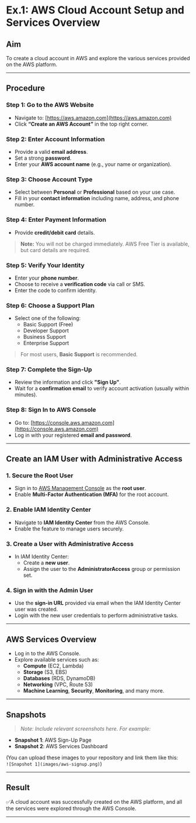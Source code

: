 
# Ex.1: AWS Cloud Account Setup and Services Overview

## Aim
To create a cloud account in AWS and explore the various services provided on the AWS platform.

---

## Procedure

### Step 1: Go to the AWS Website
- Navigate to: [https://aws.amazon.com](https://aws.amazon.com)
- Click **“Create an AWS Account”** in the top right corner.

### Step 2: Enter Account Information
- Provide a valid **email address**.
- Set a strong **password**.
- Enter your **AWS account name** (e.g., your name or organization).

### Step 3: Choose Account Type
- Select between **Personal** or **Professional** based on your use case.
- Fill in your **contact information** including name, address, and phone number.

### Step 4: Enter Payment Information
- Provide **credit/debit card** details.
> **Note:** You will not be charged immediately. AWS Free Tier is available, but card details are required.

### Step 5: Verify Your Identity
- Enter your **phone number**.
- Choose to receive a **verification code** via call or SMS.
- Enter the code to confirm identity.

### Step 6: Choose a Support Plan
- Select one of the following:
  - Basic Support (Free)
  - Developer Support
  - Business Support
  - Enterprise Support
> For most users, **Basic Support** is recommended.

### Step 7: Complete the Sign-Up
- Review the information and click **"Sign Up"**.
- Wait for a **confirmation email** to verify account activation (usually within minutes).

### Step 8: Sign In to AWS Console
- Go to: [https://console.aws.amazon.com](https://console.aws.amazon.com)
- Log in with your registered **email and password**.

---

## Create an IAM User with Administrative Access

### 1. Secure the Root User
- Sign in to [AWS Management Console](https://console.aws.amazon.com) as the **root user**.
- Enable **Multi-Factor Authentication (MFA)** for the root account.

### 2. Enable IAM Identity Center
- Navigate to **IAM Identity Center** from the AWS Console.
- Enable the feature to manage users securely.

### 3. Create a User with Administrative Access
- In IAM Identity Center:
  - Create a **new user**.
  - Assign the user to the **AdministratorAccess** group or permission set.

### 4. Sign in with the Admin User
- Use the **sign-in URL** provided via email when the IAM Identity Center user was created.
- Login with the new user credentials to perform administrative tasks.

---

## AWS Services Overview

- Log in to the AWS Console.
- Explore available services such as:
  - **Compute** (EC2, Lambda)
  - **Storage** (S3, EBS)
  - **Databases** (RDS, DynamoDB)
  - **Networking** (VPC, Route 53)
  - **Machine Learning**, **Security**, **Monitoring**, and many more.

---

## Snapshots

> _Note: Include relevant screenshots here. For example:_

- **Snapshot 1**: AWS Sign-Up Page  
- **Snapshot 2**: AWS Services Dashboard  

(You can upload these images to your repository and link them like this:  
`![Snapshot 1](images/aws-signup.png)`)

---

## Result
✅A cloud account was successfully created on the AWS platform, and all the services were explored through the AWS Console.

---
